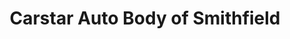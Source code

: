 ---
title: "Carstar Auto Body of Smithfield"
url: /smithfield/carstar-auto-body-of-smithfield/
shop: Autowerkstatt
---